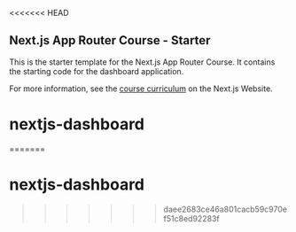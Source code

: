 <<<<<<< HEAD
## Next.js App Router Course - Starter

This is the starter template for the Next.js App Router Course. It contains the starting code for the dashboard application.

For more information, see the [course curriculum](https://nextjs.org/learn) on the Next.js Website.
# nextjs-dashboard
=======
# nextjs-dashboard
>>>>>>> daee2683ce46a801cacb59c970ef51c8ed92283f
